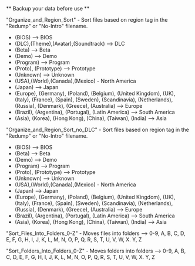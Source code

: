 ** Backup your data before use **

"Organize_and_Region_Sort" - Sort files based on region tag in the "Redump" or "No-Intro" filename.
  - (BIOS) --> BIOS
  - (DLC),(Theme),(Avatar),(Soundtrack) --> DLC
  - (Beta) --> Beta
  - (Demo) --> Demo
  - (Program) --> Program
  - (Proto), (Prototype) --> Prototype
  - (Unknown) --> Unknown
  - (USA),(World),(Canada),(Mexico) - North America
  - (Japan) --> Japan
  - (Europe), (Germany), (Poland), (Belgium), (United Kingdom), (UK), (Italy), (France), (Spain), (Sweden), (Scandinavia), (Netherlands), (Russia), (Denmark), (Greece), (Australia) --> Europe
  - (Brazil), (Argentina), (Portugal), (Latin America) --> South America
  - (Asia), (Korea), (Hong Kong), (China), (Taiwan), (India) --> Asia

"Organize_and_Region_Sort_no_DLC" - Sort files based on region tag in the "Redump" or "No-Intro" filename.
  - (BIOS) --> BIOS
  - (Beta) --> Beta
  - (Demo) --> Demo
  - (Program) --> Program
  - (Proto), (Prototype) --> Prototype
  - (Unknown) --> Unknown
  - (USA),(World),(Canada),(Mexico) - North America
  - (Japan) --> Japan
  - (Europe), (Germany), (Poland), (Belgium), (United Kingdom), (UK), (Italy), (France), (Spain), (Sweden), (Scandinavia), (Netherlands), (Russia), (Denmark), (Greece), (Australia) --> Europe
  - (Brazil), (Argentina), (Portugal), (Latin America) --> South America
  - (Asia), (Korea), (Hong Kong), (China), (Taiwan), (India) --> Asia

"Sort_Files_Into_Folders_0-Z" - Moves files into folders --> 0-9, A, B, C, D, E, F, G, H, I, J, K, L, M, N, O, P, Q, R, S, T, U, V, W, X. Y, Z

"Sort_Folders_Into_Folders_0-Z" - Moves folders into folders --> 0-9, A, B, C, D, E, F, G, H, I, J, K, L, M, N, O, P, Q, R, S, T, U, V, W, X. Y, Z

